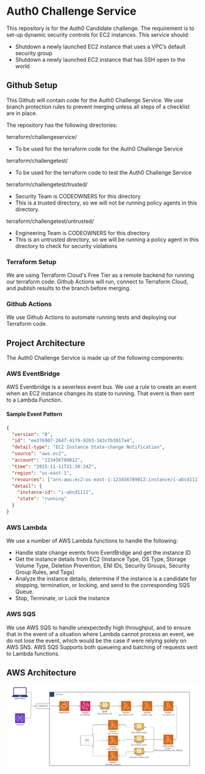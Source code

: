 # Auth0 Challenge Service

This repository is for the Auth0 Candidate challenge. The requirement is to set-up dynamic security controls for EC2 instances. This service should:

- Shutdown a newly launched EC2 instance that uses a VPC’s default security group 
- Shutdown a newly launched EC2 instance that has SSH open to the world

## Github Setup

This Github will contain code for the Auth0 Challenge Service. We use branch protection rules to prevent merging unless all steps of a checklist are in place.

The repository has the following directories:

terraform/challengeservice/

- To be used for the terraform code for the Auth0 Challenge Service

terraform/challengetest/

- To be used for the terraform code to test the Auth0 Challenge Service

terraform/challengetest/trusted/

- Security Team is CODEOWNERS for this directory
- This is a trusted directory, so we will not be running policy agents in this directory.

terraform/challengetest/untrusted/

- Engineering Team is CODEOWNERS for this directory
- This is an untrusted directory, so we will be running a policy agent in this directory to check for security violations

### Terraform Setup

We are using Terraform Cloud's Free Tier as a remote backend for running our terraform code. Github Actions will run, connect to Terraform Cloud, and publish results to the branch before merging.

### Github Actions

We use Github Actions to automate running tests and deploying our Terraform code.

## Project Architecture

The Auth0 Challenge Service is made up of the following components:

### AWS EventBridge

AWS Eventbridge is a severless event bus. We use a rule to create an event when an EC2 instance changes its state to running. That event is then sent to a Lambda Function.

#### Sample Event Pattern

```json
{
  "version": "0",
  "id": "ee376907-2647-4179-9203-343cfb3017a4",
  "detail-type": "EC2 Instance State-change Notification",
  "source": "aws.ec2",
  "account": "123456789012",
  "time": "2015-11-11T21:30:34Z",
  "region": "us-east-1",
  "resources": ["arn:aws:ec2:us-east-1:123456789012:instance/i-abcd1111"],
  "detail": {
    "instance-id": "i-abcd1111",
    "state": "running"
  }
}
```

### AWS Lambda

We use a number of AWS Lambda functions to handle the following:

- Handle state change events from EventBridge and get the instance ID
- Get the instance details from EC2 (Instance Type, OS Type, Storage Volume Type, Deletion Prevention, ENI IDs, Security Groups, Security Group Rules, and Tags)
- Analyze the instance details, determine if the instance is a candidate for stopping, termination, or locking, and send to the corresponding SQS Queue.
- Stop, Terminate, or Lock the instance

### AWS SQS

We use AWS SQS to handle unexpectedly high throughput, and to ensure that in the event of a situation where Lambda cannot process an event, we do not lose the event, which would be the case if were relying solely on AWS SNS. AWS SQS Supports both queueing and batching of requests sent to Lambda functions.

## AWS Architecture

![Challenge Architecture](static/challenge-architecture.png)
